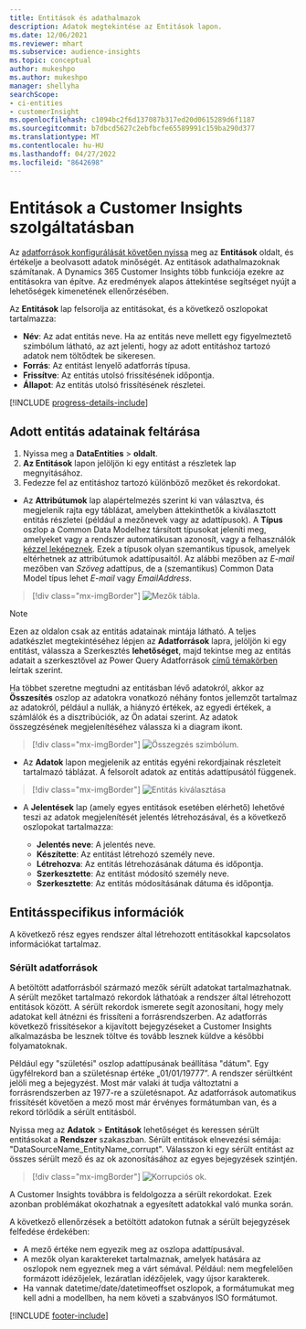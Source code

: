 ```yaml
---
title: Entitások és adathalmazok
description: Adatok megtekintése az Entitások lapon.
ms.date: 12/06/2021
ms.reviewer: mhart
ms.subservice: audience-insights
ms.topic: conceptual
author: mukeshpo
ms.author: mukeshpo
manager: shellyha
searchScope:
- ci-entities
- customerInsight
ms.openlocfilehash: c1094bc2f6d137087b317ed20d0615289d6f1187
ms.sourcegitcommit: b7dbcd5627c2ebfbcfe65589991c159ba290d377
ms.translationtype: MT
ms.contentlocale: hu-HU
ms.lasthandoff: 04/27/2022
ms.locfileid: "8642698"
---
```

# <a name="entities-in-customer-insights"></a>Entitások a Customer Insights szolgáltatásban

Az [adatforrások konfigurálását követően nyissa](data-sources.md) meg az **Entitások** oldalt, és értékelje a beolvasott adatok minőségét. Az entitások adathalmazoknak számítanak. A Dynamics 365 Customer Insights több funkciója ezekre az entitásokra van építve. Az eredmények alapos áttekintése segítséget nyújt a lehetőségek kimenetének ellenőrzésében.

Az **Entitások** lap felsorolja az entitásokat, és a következő oszlopokat tartalmazza:

- **Név**: Az adat entitás neve. Ha az entitás neve mellett egy figyelmeztető szimbólum látható, az azt jelenti, hogy az adott entitáshoz tartozó adatok nem töltődtek be sikeresen.
- **Forrás**: Az entitást lenyelő adatforrás típusa.
- **Frissítve**: Az entitás utolsó frissítésének időpontja.
- **Állapot**: Az entitás utolsó frissítésének részletei.

[!INCLUDE [progress-details-include](includes/progress-details-pane.md)]

## <a name="explore-a-specific-entitys-data"></a>Adott entitás adatainak feltárása

1. Nyissa meg a **DataEntities** > **oldalt**.
1. **Az Entitások** lapon jelöljön ki egy entitást a részletek lap megnyitásához.  
1. Fedezze fel az entitáshoz tartozó különböző mezőket és rekordokat.

- Az **Attribútumok** lap alapértelmezés szerint ki van választva, és megjelenik rajta egy táblázat, amelyben áttekinthetők a kiválasztott entitás részletei (például a mezőnevek vagy az adattípusok). A **Típus** oszlop a Common Data Modelhez társított típusokat jeleníti meg, amelyeket vagy a rendszer automatikusan azonosít, vagy a felhasználók [kézzel leképeznek](map-entities.md). Ezek a típusok olyan szemantikus típusok, amelyek eltérhetnek az attribútumok adattípusaitól. Az alábbi mezőben az *E-mail* mezőben van *Szöveg* adattípus, de a (szemantikus) Common Data Model típus lehet *E-mail* vagy *EmailAddress*.

> [!div class="mx-imgBorder"]
> ![Mezők tábla.](media/data-manager-entities-fields.PNG "Mezők tábla")

> [!NOTE]
> Ezen az oldalon csak az entitás adatainak mintája látható. A teljes adatkészlet megtekintéséhez lépjen az **Adatforrások** lapra, jelöljön ki egy entitást, válassza a Szerkesztés **lehetőséget**, majd tekintse meg az entitás adatait a szerkesztővel az Power Query Adatforrások [című témakörben](data-sources.md) leírtak szerint.

Ha többet szeretne megtudni az entitásban lévő adatokról, akkor az **Összesítés** oszlop az adatokra vonatkozó néhány fontos jellemzőt tartalmaz az adatokról, például a nullák, a hiányzó értékek, az egyedi értékek, a számlálók és a disztribúciók, az Ön adatai szerint. Az adatok összegzésének megjelenítéséhez válassza ki a diagram ikont.

> [!div class="mx-imgBorder"]
> ![Összegzés szimbólum.](media/data-manager-entities-summary.png "Adatok összesítése tábla")

- Az **Adatok** lapon megjelenik az entitás egyéni rekordjainak részleteit tartalmazó táblázat. A felsorolt adatok az entitás adattípusától függenek.

> [!div class="mx-imgBorder"]
> ![Entitás kiválasztása](media/data-manager-entities-data.png "Entitás kiválasztása")

- A **Jelentések** lap (amely egyes entitások esetében elérhető) lehetővé teszi az adatok megjelenítését jelentés létrehozásával, és a következő oszlopokat tartalmazza:

  - **Jelentés neve**: A jelentés neve.
  - **Készítette**: Az entitást létrehozó személy neve.
  - **Létrehozva**: Az entitás létrehozásának dátuma és időpontja.
  - **Szerkesztette**: Az entitást módosító személy neve.
  - **Szerkesztette**: Az entitás módosításának dátuma és időpontja. 

## <a name="entity-specific-information"></a>Entitásspecifikus információk

A következő rész egyes rendszer által létrehozott entitásokkal kapcsolatos információkat tartalmaz.

### <a name="corrupted-data-sources"></a>Sérült adatforrások

A betöltött adatforrásból származó mezők sérült adatokat tartalmazhatnak. A sérült mezőket tartalmazó rekordok láthatóak a rendszer által létrehozott entitások között. A sérült rekordok ismerete segít azonosítani, hogy mely adatokat kell átnézni és frissíteni a forrásrendszerben. Az adatforrás következő frissítésekor a kijavított bejegyzéseket a Customer Insights alkalmazásba be lesznek töltve és tovább lesznek küldve a későbbi folyamatoknak. 

Például egy "születési" oszlop adattípusának beállítása "dátum". Egy ügyfélrekord ban a születésnap értéke „01/01/19777”. A rendszer sérültként jelöli meg a bejegyzést. Most már valaki át tudja változtatni a forrásrendszerben az 1977-re a születésnapot. Az adatforrások automatikus frissítését követően a mező most már érvényes formátumban van, és a rekord törlődik a sérült entitásból. 

Nyissa meg az **Adatok** > **Entitások** lehetőséget és keressen sérült entitásokat a **Rendszer** szakaszban. Sérült entitások elnevezési sémája: "DataSourceName_EntityName_corrupt". Válasszon ki egy sérült entitást az összes sérült mező és az ok azonosításához az egyes bejegyzések szintjén.
> [!div class="mx-imgBorder"]
> ![Korrupciós ok.](media/corruption-reason.png "Korrupciós ok")

A Customer Insights továbbra is feldolgozza a sérült rekordokat. Ezek azonban problémákat okozhatnak a egyesített adatokkal való munka során.

A következő ellenőrzések a betöltött adatokon futnak a sérült bejegyzések felfedése érdekében: 

- A mező értéke nem egyezik meg az oszlopa adattípusával.
- A mezők olyan karaktereket tartalmaznak, amelyek hatására az oszlopok nem egyeznek meg a várt sémával. Például: nem megfelelően formázott idézőjelek, lezáratlan idézőjelek, vagy újsor karakterek.
- Ha vannak datetime/date/datetimeoffset oszlopok, a formátumukat meg kell adni a modellben, ha nem követi a szabványos ISO formátumot.


[!INCLUDE [footer-include](includes/footer-banner.md)]
